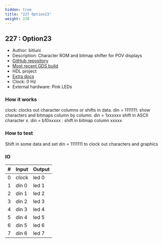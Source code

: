 ```yaml
---
hidden: true
title: "227 Option23"
weight: 228
---
```


## 227 : Option23

* Author: bitluni
* Description: Character ROM and bitmap shifter for POV displays
* [GitHub repository](https://github.com/bitluni/tt02-option23)
* [Most recent GDS build](https://github.com/bitluni/tt02-option23/actions/runs/3601637562)
* HDL project
* [Extra docs]()
* Clock: 0 Hz
* External hardware: Pink LEDs



### How it works

clock: clocks out character columns or shifts in data. din = 1111111: show characters and bitmaps column by column. din = 1xxxxxx shift in ASCII character x. din = b10xxxxx : shift in bitmap column xxxxx

### How to test

Shift in some data and set din = 1111111 to clock out characters and graphics

### IO

| # | Input        | Output       |
|---|--------------|--------------|
| 0 | clock  | led 0 |
| 1 | din 0  | led 1 |
| 2 | din 1  | led 2 |
| 3 | din 2  | led 3 |
| 4 | din 3  | led 4 |
| 5 | din 4  | led 5 |
| 6 | din 5  | led 6 |
| 7 | din 6  | led 7 |
